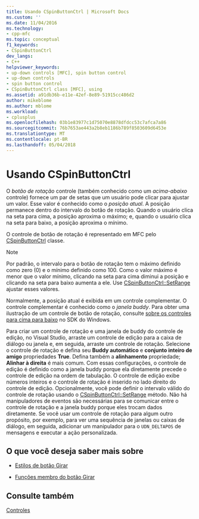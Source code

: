 ```yaml
---
title: Usando CSpinButtonCtrl | Microsoft Docs
ms.custom: ''
ms.date: 11/04/2016
ms.technology:
- cpp-mfc
ms.topic: conceptual
f1_keywords:
- CSpinButtonCtrl
dev_langs:
- C++
helpviewer_keywords:
- up-down controls [MFC], spin button control
- up-down controls
- spin button control
- CSpinButtonCtrl class [MFC], using
ms.assetid: a91db36b-e11e-42ef-8e89-51915cc486d2
author: mikeblome
ms.author: mblome
ms.workload:
- cplusplus
ms.openlocfilehash: 03b1e83977c1d75070e8878dfdcc53c7afca7a86
ms.sourcegitcommit: 76b7653ae443a2b8eb1186b789f8503609d6453e
ms.translationtype: MT
ms.contentlocale: pt-BR
ms.lasthandoff: 05/04/2018
---
```

# <a name="using-cspinbuttonctrl"></a>Usando CSpinButtonCtrl
O *botão de rotação* controle (também conhecido como um *acima-abaixo* controle) fornece um par de setas que um usuário pode clicar para ajustar um valor. Esse valor é conhecido como o *posição atual*. A posição permanece dentro do intervalo do botão de rotação. Quando o usuário clica na seta para cima, a posição aproxima o máximo; e, quando o usuário clica na seta para baixo, a posição aproxima o mínimo.  
  
 O controle de botão de rotação é representado em MFC pelo [CSpinButtonCtrl](../mfc/reference/cspinbuttonctrl-class.md) classe.  
  
> [!NOTE]
>  Por padrão, o intervalo para o botão de rotação tem o máximo definido como zero (0) e o mínimo definido como 100. Como o valor máximo é menor que o valor mínimo, clicando na seta para cima diminui a posição e clicando na seta para baixo aumenta a ele. Use [CSpinButtonCtrl::SetRange](../mfc/reference/cspinbuttonctrl-class.md#setrange) ajustar esses valores.  
  
 Normalmente, a posição atual é exibida em um controle complementar. O controle complementar é conhecido como o *janela buddy*. Para obter uma ilustração de um controle de botão de rotação, consulte [sobre os controles para cima para baixo](http://msdn.microsoft.com/library/windows/desktop/bb759889) no SDK do Windows.  
  
 Para criar um controle de rotação e uma janela de buddy do controle de edição, no Visual Studio, arraste um controle de edição para a caixa de diálogo ou janela e, em seguida, arraste um controle de rotação. Selecione o controle de rotação e defina seu **Buddy automático** e **conjunto inteiro de amigo** propriedades **True**. Defina também a **alinhamento** propriedade; **Alinhar à direita** é mais comum. Com essas configurações, o controle de edição é definido como a janela buddy porque ela diretamente precede o controle de edição na ordem de tabulação. O controle de edição exibe números inteiros e o controle de rotação é inserido no lado direito do controle de edição. Opcionalmente, você pode definir o intervalo válido do controle de rotação usando o [CSpinButtonCtrl::SetRange](../mfc/reference/cspinbuttonctrl-class.md#setrange) método. Não há manipuladores de eventos são necessárias para se comunicar entre o controle de rotação e a janela buddy porque eles trocam dados diretamente. Se você usar um controle de rotação para algum outro propósito, por exemplo, para ver uma sequência de janelas ou caixas de diálogo, em seguida, adicionar um manipulador para o `UDN_DELTAPOS` de mensagens e executar a ação personalizada.  
  
## <a name="what-do-you-want-to-know-more-about"></a>O que você deseja saber mais sobre  
  
-   [Estilos de botão Girar](../mfc/spin-button-styles.md)  
  
-   [Funções membro do botão Girar](../mfc/spin-button-member-functions.md)  
  
## <a name="see-also"></a>Consulte também  
 [Controles](../mfc/controls-mfc.md)

